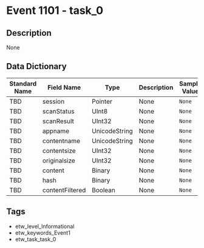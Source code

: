 # Event 1101 - task_0

## Description
None

## Data Dictionary
|Standard Name|Field Name|Type|Description|Sample Value|
|---|---|---|---|---|
|TBD|session|Pointer|None|`None`|
|TBD|scanStatus|UInt8|None|`None`|
|TBD|scanResult|UInt32|None|`None`|
|TBD|appname|UnicodeString|None|`None`|
|TBD|contentname|UnicodeString|None|`None`|
|TBD|contentsize|UInt32|None|`None`|
|TBD|originalsize|UInt32|None|`None`|
|TBD|content|Binary|None|`None`|
|TBD|hash|Binary|None|`None`|
|TBD|contentFiltered|Boolean|None|`None`|

## Tags
* etw_level_Informational
* etw_keywords_Event1
* etw_task_task_0